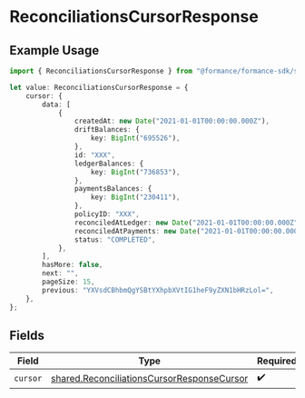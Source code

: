 # ReconciliationsCursorResponse

## Example Usage

```typescript
import { ReconciliationsCursorResponse } from "@formance/formance-sdk/sdk/models/shared";

let value: ReconciliationsCursorResponse = {
    cursor: {
        data: [
            {
                createdAt: new Date("2021-01-01T00:00:00.000Z"),
                driftBalances: {
                    key: BigInt("695526"),
                },
                id: "XXX",
                ledgerBalances: {
                    key: BigInt("736853"),
                },
                paymentsBalances: {
                    key: BigInt("230411"),
                },
                policyID: "XXX",
                reconciledAtLedger: new Date("2021-01-01T00:00:00.000Z"),
                reconciledAtPayments: new Date("2021-01-01T00:00:00.000Z"),
                status: "COMPLETED",
            },
        ],
        hasMore: false,
        next: "",
        pageSize: 15,
        previous: "YXVsdCBhbmQgYSBtYXhpbXVtIG1heF9yZXN1bHRzLol=",
    },
};
```

## Fields

| Field                                                                                                           | Type                                                                                                            | Required                                                                                                        | Description                                                                                                     |
| --------------------------------------------------------------------------------------------------------------- | --------------------------------------------------------------------------------------------------------------- | --------------------------------------------------------------------------------------------------------------- | --------------------------------------------------------------------------------------------------------------- |
| `cursor`                                                                                                        | [shared.ReconciliationsCursorResponseCursor](../../../sdk/models/shared/reconciliationscursorresponsecursor.md) | :heavy_check_mark:                                                                                              | N/A                                                                                                             |